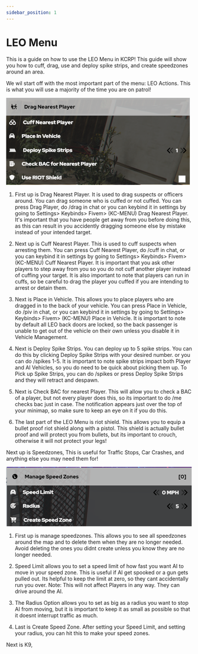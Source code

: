 ```yaml
---
sidebar_position: 1
---
```


# LEO Menu

This is a guide on how to use the LEO Menu in KCRP! This guide will show you how to cuff, drag, use and deploy spike strips, and create speedzones around an area.


We wil start off with the most important part of the menu: LEO Actions. This is what you will use a majority of the time you are on patrol!

![leomenu](leomenu.png)

1. First up is Drag Nearest Player. It is used to drag suspects or officers around. You can drag someone who is cuffed or not cuffed. You can press Drag Player, do /drag in chat or you can keybind it in settings by going to Settings> Keybinds> Fivem> (KC-MENU) Drag Nearest Player. It's important that you have people get away from you before doing this, as this can result in you accidently dragging someone else by mistake instead of your intended target.

2. Next up is Cuff Nearest Player. This is used to cuff suspects when arresting them. You can press Cuff Nearest Player, do /cuff in chat, or you can keybind it in settings by going to Settings> Keybinds> Fivem> (KC-MENU) Cuff Nearest Player. It is important that you ask other players to step away from you so you do not cuff another player instead of cuffing your target. It is also important to note that players can run in cuffs, so be careful to drag the player you cuffed if you are intending to arrest or detain them.

3. Next is Place in Vehicle. This allows you to place players who are dragged in to the back of your vehicle. You can press Place in Vehicle, do /piv in chat, or you can keybind it in settings by going to Settings> Keybinds> Fivem> (KC-MENU) Place in Vehicle. It is important to note by default all LEO back doors are locked, so the back passenger is unable to get out of the vehicle on their own unless you disable it in Vehicle Management.

4. Next is Deploy Spike Strips. You can deploy up to 5 spike strips. You can do this by clicking Deploy Spike Strips with your desired number. or you can do /spikes 1-5. It is important to note spike strips impact both Player and AI Vehicles, so you do need to be quick about picking them up. To Pick up Spike Strips, you can do /spikes or press Deploy Spike Strips and they will retract and despawn.

5. Next is Check BAC for nearest Player. This will allow you to check a BAC of a player, but not every player does this, so its important to do /me checks bac just in case. The notification appears just over the top of your minimap, so make sure to keep an eye on it if you do this.

6. The last part of the LEO Menu is riot shield. This allows you to equip a bullet proof riot shield along with a pistol. This shield is actually bullet proof and will protect you from bullets, but its important to crouch, otherwise it will not protect your legs!

Next up is Speedzones, This is useful for Traffic Stops, Car Crashes, and anything else you may need them for!

![speedzones](speedzones.PNG)

1. First up is manage speedzones. This allows you to see all speedzones around the map and to delete them when they are no longer needed. Avoid deleting the ones you didnt create unless you know they are no longer needed.

2. Speed Limit allows you to set a speed limit of how fast you want AI to move in your speed zone. This is useful if AI get spooked or a gun gets pulled out. Its helpful to keep the limit at zero, so they cant accidentally run you over. Note: This will not affect Players in any way. They can drive around the AI.

3. The Radius Option allows you to set as big as a radius you want to stop AI from moving, but it is important to keep it as small as possible so that it doesnt interrupt traffic as much.

4. Last is Create Speed Zone. After setting your Speed Limit, and setting your radius, you can hit this to make your speed zones. 


Next is K9, 




